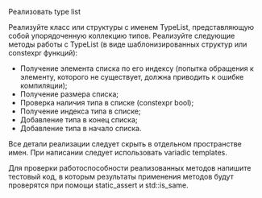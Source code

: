 Реализовать type list

Реализуйте класс или структуры с именем TypeList, представляющую собой упорядоченную коллекцию типов. Реализуйте следующие методы работы с TypeList (в виде шаблонизированных структур или constexpr функций):
- Получение элемента списка по его индексу (попытка обращения к элементу, которого не существует, должна приводить к ошибке компиляции);
- Получение размера списка;
- Проверка наличия типа в списке (constexpr bool);
- Получение индекса типа в списке;
- Добавление типа в конец списка;
- Добавление типа в начало списка.

  
Все детали реализации следует скрыть в отдельном пространстве имен. При написании следует использовать variadic templates.

Для проверки работоспособности реализованных методов напишите тестовый код, в которым результаты применения методов будут проверятся при помощи static_assert и std::is_same.
